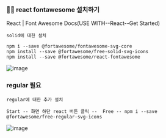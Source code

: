 ### 🐱‍👤 react fontawesome 설치하기

React | Font Awesome Docs(USE WITH--React--Get Started)
```
solid에 대한 설치

npm i --save @fortawesome/fontawesome-svg-core
npm install --save @fortawesome/free-solid-svg-icons
npm install --save @fortawesome/react-fontawesome
```
![image](https://github.com/gogoringhye/read/assets/145514996/53a5c0c8-bfdd-49e4-bca8-67be3f91cf71)

### regular 필요 
```
regular에 대한 추가 설치

Start -- 화면 하단 react 버튼 클릭 --  Free -- npm i --save @fortawesome/free-regular-svg-icons 
```

![image](https://github.com/gogoringhye/read/assets/145514996/8813a586-73fd-4ce5-a781-de28759d4779)
